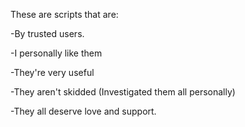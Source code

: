 These are scripts that are: 

-By trusted users.

-I personally like them

-They're very useful

-They aren't skidded (Investigated them all personally) 

-They all deserve love and support. 
